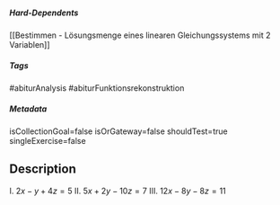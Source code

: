 ##### Hard-Dependents
[[Bestimmen - Lösungsmenge eines linearen Gleichungssystems mit 2 Variablen]]
##### Tags
#abiturAnalysis 
#abiturFunktionsrekonstruktion
##### Metadata
isCollectionGoal=false
isOrGateway=false
shouldTest=true
singleExercise=false
## Description
I. $2x-y+4z=5$
II. $5x+2y-10z=7$
III. $12x-8y-8z=11$ 
